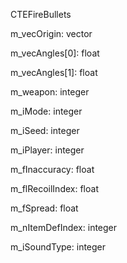 CTEFireBullets

m_vecOrigin: vector

m_vecAngles[0]: float

m_vecAngles[1]: float

m_weapon: integer

m_iMode: integer

m_iSeed: integer

m_iPlayer: integer

m_fInaccuracy: float

m_flRecoilIndex: float

m_fSpread: float

m_nItemDefIndex: integer

m_iSoundType: integer